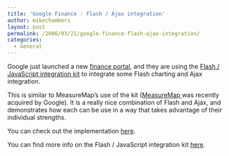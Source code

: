 ```yaml
---
title: 'Google Finance : Flash / Ajax integration'
author: mikechambers
layout: post
permalink: /2006/03/21/google-finance-flash-ajax-integration/
categories:
  - General
---
```



Google just launched a new [finance portal][1], and they are using the [Flash / JavaScript integration kit][2] to integrate some Flash charting and Ajax integration.

This is similar to MeasureMap&#8217;s use of the kit ([MeasureMap ][3]was recently acquired by Google). It is a really nice combination of Flash and Ajax, and demonstrates how each can be use in a way that takes advantage of their individual strengths.

You can check out the implementation [here][1].

You can find more info on the Flash / JavaScript integration kit [here][2].

 [1]: http://finance.google.com/finance?q=adbe&btnG=Search
 [2]: http://www.macromedia.com/go/flashjavascript
 [3]: http://www.measuremap.com/